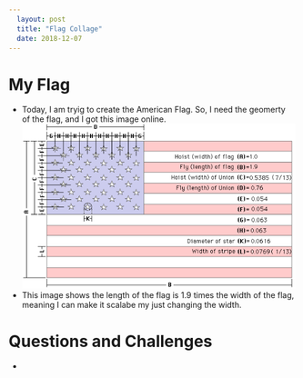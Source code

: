 ```yaml
---
  layout: post
  title: "Flag Collage"
  date: 2018-12-07
---
```


# My Flag
 - Today, I am tryig to create the American Flag. So, I need the geomerty of the flag, and I got this image online.  
 ![American Flag Geometry](/img/flag/AmericanFlagGeomerty.gif)
 - This image shows the length of the flag is 1.9 times the width of the flag, meaning I can make it scalabe my just changing the width.  
 
 # Questions and Challenges
  - 
